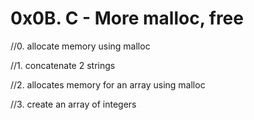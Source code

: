 # 0x0B. C - More malloc, free

//0. allocate memory using malloc

//1. concatenate 2 strings

//2. allocates memory for an array using malloc

//3. create an array of integers